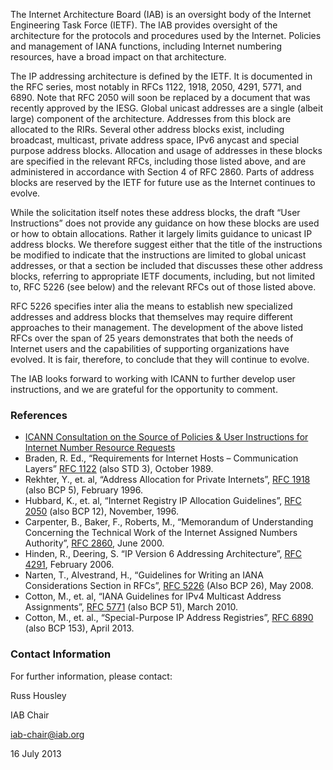 
The Internet Architecture Board (IAB) is an oversight body of the Internet Engineering Task Force (IETF). The IAB provides oversight of the architecture for the protocols and procedures used by the Internet. Policies and management of IANA functions, including Internet numbering resources, have a broad impact on that architecture.


The IP addressing architecture is defined by the IETF. It is documented in the RFC series, most notably in RFCs 1122, 1918, 2050, 4291, 5771, and 6890. Note that RFC 2050 will soon be replaced by a document that was recently approved by the IESG. Global unicast addresses are a single (albeit large) component of the architecture. Addresses from this block are allocated to the RIRs. Several other address blocks exist, including broadcast, multicast, private address space, IPv6 anycast and special purpose address blocks. Allocation and usage of addresses in these blocks are specified in the relevant RFCs, including those listed above, and are administered in accordance with Section 4 of RFC 2860. Parts of address blocks are reserved by the IETF for future use as the Internet continues to evolve.


While the solicitation itself notes these address blocks, the draft “User Instructions” does not provide any guidance on how these blocks are used or how to obtain allocations. Rather it largely limits guidance to unicast IP address blocks. We therefore suggest either that the title of the instructions be modified to indicate that the instructions are limited to global unicast addresses, or that a section be included that discusses these other address blocks, referring to appropriate IETF documents, including, but not limited to, RFC 5226 (see below) and the relevant RFCs out of those listed above.


RFC 5226 specifies inter alia the means to establish new specialized addresses and address blocks that themselves may require different approaches to their management. The development of the above listed RFCs over the span of 25 years demonstrates that both the needs of Internet users and the capabilities of supporting organizations have evolved. It is fair, therefore, to conclude that they will continue to evolve.


The IAB looks forward to working with ICANN to further develop user instructions, and we are grateful for the opportunity to comment.


### References


* [ICANN Consultation on the Source of Policies & User Instructions for Internet Number Resource Requests](https://www.icann.org/en/news/public-comment/iana-policies-user-instructions-25jun13-en.htm)
* Braden, R. Ed., “Requirements for Internet Hosts – Communication Layers” [RFC 1122](http://www.rfc-editor.org/rfc/rfc1122.txt "RFC 1122") (also STD 3), October 1989.
* Rekhter, Y., et. al, “Address Allocation for Private Internets”, [RFC 1918](http://www.rfc-editor.org/rfc/rfc1918.txt "RFC 1918") (also BCP 5), February 1996.
* Hubbard, K., et. al, “Internet Registry IP Allocation Guidelines”, [RFC 2050](http://www.rfc-editor.org/rfc/rfc2050.txt "RFC 2050") (also BCP 12), November, 1996.
* Carpenter, B., Baker, F., Roberts, M., “Memorandum of Understanding Concerning the Technical Work of the Internet Assigned Numbers Authority”, [RFC 2860](http://www.rfc-editor.org/rfc/rfc2860.txt "RFC 2860"), June 2000.
* Hinden, R., Deering, S. “IP Version 6 Addressing Architecture”, [RFC 4291](http://www.rfc-editor.org/rfc/rfc4291.txt "RFC 4291"), February 2006.
* Narten, T., Alvestrand, H., “Guidelines for Writing an IANA Considerations Section in RFCs”, [RFC 5226](http://www.rfc-editor.org/rfc/rfc5226.txt "RFC 5226") (Also BCP 26), May 2008.
* Cotton, M., et. al, “IANA Guidelines for IPv4 Multicast Address Assignments”, [RFC 5771](http://www.rfc-editor.org/rfc/rfc5771.txt "RFC 5771") (also BCP 51), March 2010.
* Cotton, M., et. al., “Special-Purpose IP Address Registries”, [RFC 6890](http://www.rfc-editor.org/rfc/rfc6890.txt "RFC 6890") (also BCP 153), April 2013.


### Contact Information


For further information, please contact:


Russ Housley  

IAB Chair  

iab-chair@iab.org  

16 July 2013


